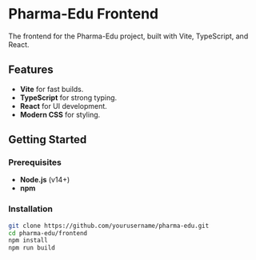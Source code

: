 # Pharma-Edu Frontend

The frontend for the Pharma-Edu project, built with Vite, TypeScript, and React.

## Features

- **Vite** for fast builds.
- **TypeScript** for strong typing.
- **React** for UI development.
- **Modern CSS** for styling.

## Getting Started

### Prerequisites

- **Node.js** (v14+)
- **npm**

### Installation

```bash
git clone https://github.com/yourusername/pharma-edu.git
cd pharma-edu/frontend
npm install
npm run build

